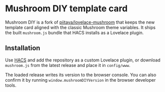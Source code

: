 # Mushroom DIY template card

Mushroom DIY is a fork of [piitaya/lovelace-mushroom](https://github.com/piitaya/lovelace-mushroom)
that keeps the new template card aligned with the classic Mushroom theme variables.
It ships the built `mushroom.js` bundle that HACS installs as a Lovelace plugin.

## Installation

Use [HACS](https://hacs.xyz/) and add the repository as a custom Lovelace plugin,
or download `mushroom.js` from the latest release and place it in `config/www`.

The loaded release writes its version to the browser console. You can also confirm it by running
`window.mushroomDIYVersion` in the browser developer tools.
